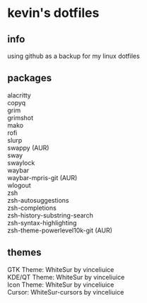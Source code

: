 # kevin's dotfiles

## info
using github as a backup for my linux dotfiles  

## packages 
alacritty  
copyq  
grim  
grimshot  
mako  
rofi  
slurp  
swappy (AUR)  
sway  
swaylock  
waybar  
waybar-mpris-git (AUR)  
wlogout  
zsh  
zsh-autosuggestions  
zsh-completions  
zsh-history-substring-search  
zsh-syntax-highlighting  
zsh-theme-powerlevel10k-git (AUR)  

## themes
GTK Theme: WhiteSur by vinceliuice  
KDE/QT Theme: WhiteSur by vinceliuice  
Icon Theme: WhiteSur by vinceliuice  
Cursor: WhiteSur-cursors by vinceliuice 
